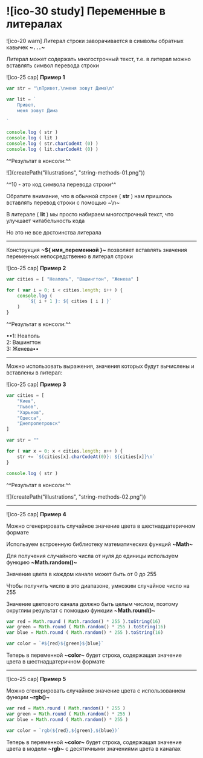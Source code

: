 # ![ico-30 study] Переменные в литералах

![ico-20 warn] Литерал строки заворачивается в символы обратных кавычек **~`...`~**

Литерал может содержать многострочный текст,
т.е. в литерал можно вставлять символ перевода строки

![ico-25 cap] **Пример 1**

~~~js
var str = "\nПривет,\nменя зовут Дима\n"

var lit = `
    Привет,
    меня зовут Дима

`

console.log ( str )
console.log ( lit )
console.log ( str.charCodeAt (0) )
console.log ( lit.charCodeAt (0) )
~~~

^^Результат в консоли:^^

![](createPath("illustrations", "string-methods-01.png"))

^^10 - это код символа перевода строки^^

Обратите внимание, что в обычной строке ( **str** ) нам пришлось вставлять перевод строки с помощью ~\n~

В литерале ( **lit** ) мы просто набираем многострочный текст, что улучшает читабельность кода

Но это не все достоинства литерала

__________________________________________________________________

Конструкция **~${ имя_переменной }~** позволяет вставлять значения переменных непосредственно в литерал строки

![ico-25 cap] **Пример 2**

~~~js
var cities = [ "Неаполь", "Вашингтон", "Женева" ]

for ( var i = 0; i < cities.length; i++ ) {
    console.log (
        `${ i + 1 }: ${ cities [ i ] }`
    )
}
~~~

^^Результат в консоли:^^

••1: Неаполь<br>2: Вашингтон<br>3: Женева••

____________________________________________________________________

Можно использовать выражения, значения которых будут вычислены и вставлены в литерал:

![ico-25 cap] **Пример 3**

~~~js
var cities = [
    "Киев",
    "Львов",
    "Харьков",
    "Одесса",
    "Днепропетровск"
]

var str = ""

for ( var x = 0; x < cities.length; x++ ) {
    str += `${cities[x].charCodeAt(0)}: ${cities[x]}\n`
}

console.log ( str )
~~~

^^Результат в консоли:^^

![](createPath("illustrations", "string-methods-02.png"))

______________________________________________________________________

![ico-25 cap] **Пример 4**

Можно сгенерировать случайное значение цвета в шестнадцатеричном формате

Используем встроенную библиотеку математических функций **~Math~**

Для получения случайного числа от нуля до единицы используем функцию **~Math.random()~**

Значение цвета в каждом канале может быть от 0 до 255

Чтобы получить число в это диапазоне, умножим случайное число на 255

Значение цветового канала должно быть целым числом, поэтому округлим результат с помощью функции **~Math.round()~**

~~~js
var red = Math.round ( Math.random() * 255 ).toString(16)
var green = Math.round ( Math.random() * 255 ).toString(16)
var blue = Math.round ( Math.random() * 255 ).toString(16)

var color = `#${red}${green}${blue}`
~~~

Теперь в переменной **~color~** будет строка, содержащая значение цвета в шестнадцатеричном формате

______________________________________________________________________________

![ico-25 cap] **Пример 5**

Можно сгенерировать случайное значение цвета с использованием функции **~rgb()~**

~~~js
var red = Math.round ( Math.random() * 255 )
var green = Math.round ( Math.random() * 255 )
var blue = Math.round ( Math.random() * 255 )

var color = `rgb(${red},${green},${blue})`
~~~

Теперь в переменной **~color~** будет строка, содержащая значение цвета в модели **~rgb~** с десятичными значениями цвета в каналах
